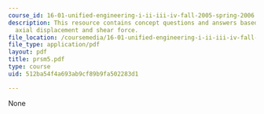 ```yaml
---
course_id: 16-01-unified-engineering-i-ii-iii-iv-fall-2005-spring-2006
description: This resource contains concept questions and answers based on moment,
  axial displacement and shear force.
file_location: /coursemedia/16-01-unified-engineering-i-ii-iii-iv-fall-2005-spring-2006/512ba54f4a693ab9cf89b9fa502283d1_prsm5.pdf
file_type: application/pdf
layout: pdf
title: prsm5.pdf
type: course
uid: 512ba54f4a693ab9cf89b9fa502283d1

---
```

None